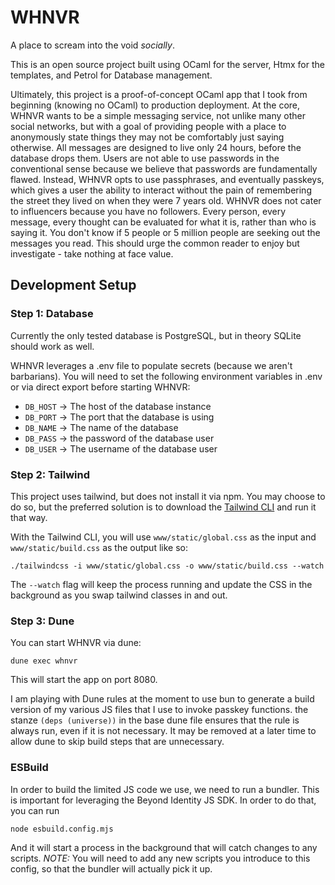 # WHNVR
A place to scream into the void _socially_.

This is an open source project built using OCaml for the server, Htmx for the templates, and Petrol for Database management.

Ultimately, this project is a proof-of-concept OCaml app that I took from beginning (knowing no OCaml) to production deployment.
At the core, WHNVR wants to be a simple messaging service, not unlike many other social networks, but with a goal of providing
people with a place to anonymously state things they may not be comfortably just saying otherwise. All messages are designed to
live only 24 hours, before the database drops them. Users are not able to use passwords in the conventional sense because we
believe that passwords are fundamentally flawed. Instead, WHNVR opts to use passphrases, and eventually passkeys, which gives
a user the ability to interact without the pain of remembering the street they lived on when they were 7 years old. WHNVR does
not cater to influencers because you have no followers. Every person, every message, every thought can be evaluated for what it
is, rather than who is saying it. You don't know if 5 people or 5 million people are seeking out the messages you read. This
should urge the common reader to enjoy but investigate - take nothing at face value.

## Development Setup

### Step 1: Database
Currently the only tested database is PostgreSQL, but in theory SQLite should work as well.

WHNVR leverages a .env file to populate secrets (because we aren't barbarians).
You will need to set the following environment variables in .env or via direct export before starting WHNVR:
- `DB_HOST` -> The host of the database instance
- `DB_PORT` -> The port that the database is using
- `DB_NAME` -> The name of the database
- `DB_PASS` -> the password of the database user
- `DB_USER` -> The username of the database user


### Step 2: Tailwind
This project uses tailwind, but does not install it via npm. You may choose to do so, but the preferred solution
is to download the [Tailwind CLI](https://tailwindcss.com/blog/standalone-cli) and run it that way.

With the Tailwind CLI, you will use `www/static/global.css` as the input and `www/static/build.css` as the output like so:

```
./tailwindcss -i www/static/global.css -o www/static/build.css --watch
```

The `--watch` flag will keep the process running and update the CSS in the background as you swap tailwind classes in and out.

### Step 3: Dune
You can start WHNVR via dune:
```
dune exec whnvr
```

This will start the app on port 8080.

I am playing with Dune rules at the moment to use bun to generate a build version of my various JS files that I use to invoke passkey functions.
the stanze `(deps (universe))` in the base dune file ensures that the rule is always run, even if it is not necessary. It may be removed at a 
later time to allow dune to skip build steps that are unnecessary.

### ESBuild
In order to build the limited JS code we use, we need to run a bundler. This is important for leveraging the Beyond Identity JS SDK. In order to
do that, you can run
```
node esbuild.config.mjs
```
And it will start a process in the background that will catch changes to any scripts.
_NOTE:_ You will need to add any new scripts you introduce to this config, so that the bundler will actually pick it up.
